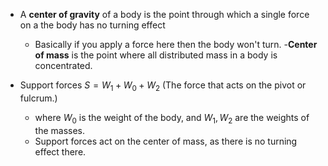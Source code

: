 - A **center of gravity** of a body is the point through which a single force on a the body has no turning effect
	- Basically if you apply a force here then the body won't turn.
-**Center of mass** is the point where all distributed mass in a body is concentrated.

- Support forces $S = W_1 + W_0 + W_2$ (The force that acts on the pivot or fulcrum.)
	- where $W_0$ is the weight of the body, and $W_1, W_2$ are the weights of the masses.
	- Support forces act on the center of mass, as there is no turning effect there. 
	
